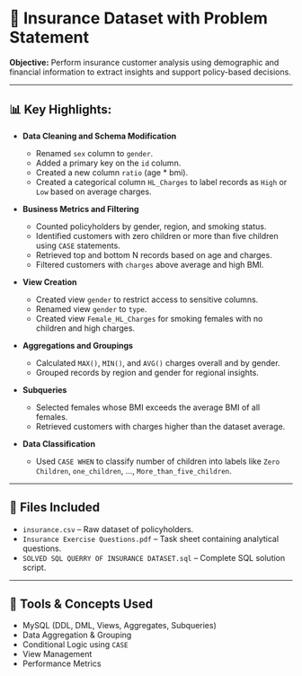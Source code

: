 # 💼 Insurance Dataset with Problem Statement

**Objective:** Perform insurance customer analysis using demographic and financial information to extract insights and support policy-based decisions.

---

## 📊 Key Highlights:

- **Data Cleaning and Schema Modification**
  - Renamed `sex` column to `gender`.
  - Added a primary key on the `id` column.
  - Created a new column `ratio` (age * bmi).
  - Created a categorical column `HL_Charges` to label records as `High` or `Low` based on average charges.

- **Business Metrics and Filtering**
  - Counted policyholders by gender, region, and smoking status.
  - Identified customers with zero children or more than five children using `CASE` statements.
  - Retrieved top and bottom N records based on age and charges.
  - Filtered customers with `charges` above average and high BMI.

- **View Creation**
  - Created view `gender` to restrict access to sensitive columns.
  - Renamed view `gender` to `type`.
  - Created view `Female_HL_Charges` for smoking females with no children and high charges.

- **Aggregations and Groupings**
  - Calculated `MAX()`, `MIN()`, and `AVG()` charges overall and by gender.
  - Grouped records by region and gender for regional insights.

- **Subqueries**
  - Selected females whose BMI exceeds the average BMI of all females.
  - Retrieved customers with charges higher than the dataset average.

- **Data Classification**
  - Used `CASE WHEN` to classify number of children into labels like `Zero Children`, `one_children`, ..., `More_than_five_children`.

---

## 📁 Files Included

- `insurance.csv` – Raw dataset of policyholders.
- `Insurance Exercise Questions.pdf` – Task sheet containing analytical questions.
- `SOLVED SQL QUERRY OF INSURANCE DATASET.sql` – Complete SQL solution script.

---

## 🧠 Tools & Concepts Used

- MySQL (DDL, DML, Views, Aggregates, Subqueries)
- Data Aggregation & Grouping
- Conditional Logic using `CASE`
- View Management
- Performance Metrics
